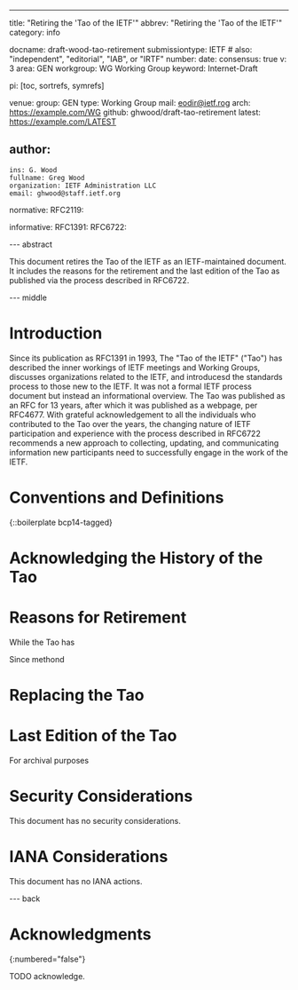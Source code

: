 ---
title: "Retiring the 'Tao of the IETF'"
abbrev: "Retiring the 'Tao of the IETF'"
category: info

docname: draft-wood-tao-retirement
submissiontype: IETF  # also: "independent", "editorial", "IAB", or "IRTF"
number:
date:
consensus: true
v: 3
area: GEN
workgroup: WG Working Group
keyword: Internet-Draft

pi: [toc, sortrefs, symrefs]

venue:
  group: GEN
  type: Working Group
  mail: eodir@ietf.rog
  arch: https://example.com/WG
  github: ghwood/draft-tao-retirement
  latest: https://example.com/LATEST

author:
 -
    ins: G. Wood
    fullname: Greg Wood
    organization: IETF Administration LLC
    email: ghwood@staff.ietf.org

normative:
  RFC2119:

informative:
  RFC1391:
  RFC6722:

--- abstract

This document retires the Tao of the IETF as an IETF-maintained document. It includes the reasons for the retirement and the last edition of the Tao as published via the process described in RFC6722.


--- middle

# Introduction

Since its publication as RFC1391 in 1993, The "Tao of the IETF" ("Tao") has described the inner workings of IETF meetings and Working Groups, discusses organizations related to the IETF, and introducesd the standards process to those new to the IETF. It was not a formal IETF process document but instead an informational overview. The Tao was published as an RFC for 13 years, after which it was published as a webpage, per RFC4677. With grateful acknowledgement to all the individuals who contributed to the Tao over the years, the changing nature of IETF participation and experience with the process described in RFC6722 recommends a new approach to collecting, updating, and communicating information new participants need to successfully engage in the work of the IETF.

# Conventions and Definitions

{::boilerplate bcp14-tagged}

# Acknowledging the History of the Tao

# Reasons for Retirement
While the Tao has 

Since methond

# Replacing the Tao

# Last Edition of the Tao
For archival purposes 

# Security Considerations

This document has no security considerations.


# IANA Considerations

This document has no IANA actions.


--- back

# Acknowledgments
{:numbered="false"}

TODO acknowledge.
